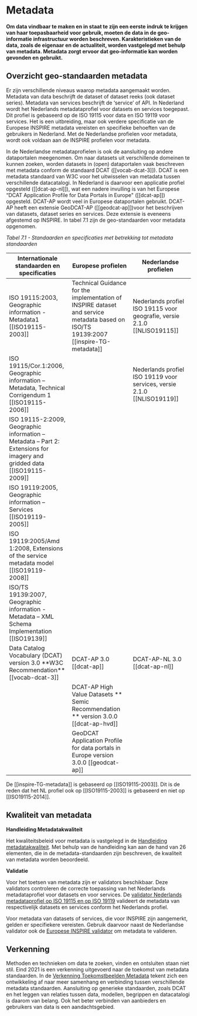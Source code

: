 # Metadata

**Om data vindbaar te maken en in staat te zijn een eerste indruk te krijgen van haar toepasbaarheid voor gebruik, moeten de data in de geo-informatie infrastructuur worden beschreven. Karakteristieken van de data, zoals de eigenaar en de actualiteit, worden vastgelegd met behulp van metadata. Metadata zorgt ervoor dat geo-informatie kan worden gevonden en gebruikt.**

## Overzicht geo-standaarden metadata

Er zijn verschillende niveaus waarop metadata aangemaakt worden. Metadata van data beschrijft de dataset of dataset reeks (ook dataset series). Metadata van services beschrijft de ‘service’ of API. In Nederland wordt het Nederlands metadataprofiel voor datasets en services toegepast. Dit profiel is gebaseerd op de ISO 19115 voor data en ISO 19119 voor services. Het is een uitbreiding, maar ook verdere specificatie van de Europese INSPIRE metadata vereisten en specifieke behoeften van de gebruikers in Nederland. Met de Nederlandse profielen voor metadata, wordt ook voldaan aan de INSPIRE profielen voor metadata.

In de Nederlandse metadataprofielen is ook de aansluiting op andere dataportalen meegenomen. Om naar datasets uit verschillende domeinen te kunnen zoeken, worden datasets in (open) dataportalen vaak beschreven met metadata conform de standaard DCAT ([[vocab-dcat-3]]). DCAT is een metadata standaard van W3C voor het uitwisselen van metadata tussen verschillende datacatalogi. In Nederland is daarvoor een applicatie profiel opgesteld ([[dcat-ap-nl]]), wat een nadere invulling is van het Europese “DCAT Application Profile for Data Portals in Europe" ([[dcat-ap]]) opgesteld. DCAT-AP wordt veel in Europese dataportalen gebruikt. DCAT-AP heeft een extensie GeoDCAT-AP ([[geodcat-ap]])voor het beschrijven van datasets, dataset series en services. Deze extensie is eveneens afgestemd op INSPIRE. In tabel 7.1 zijn de geo-standaarden voor metadata opgenomen. 

*Tabel 7.1 - Standaarden en specificaties met betrekking tot metadata standaarden*
<table>
  <colgroup>
  <col style= "width: 34%;" >
  <col style= "width: 33%;" >
  <col style= "width: 33%;" >
   </colgroup>
  <thead>
    <tr>
      <th> Internationale standaarden en specificaties </th>
      <th> Europese profielen </th>
      <th> Nederlandse profielen </th>
    </tr>
  </thead>
  <tbody>
    <tr>
      <td>ISO 19115:2003, Geographic information - Metadata1 [[ISO19115-2003]] </td>
      <td>Technical Guidance for the implementation of INSPIRE dataset and service metadata based on ISO/TS 19139:2007 [[inspire-TG-metadata]] </td>
      <td> Nederlands profiel ISO 19115 voor geografie, versie 2.1.0 [[NLISO19115]] </td>
    </tr>
    <tr>
      <td>ISO 19115/Cor.1:2006, Geographic information – Metadata, Technical Corrigendum 1 [[ISO19115-2006]] </td>
      <td> </td>
      <td>Nederlands profiel ISO 19119 voor services, versie 2.1.0 [[NLISO19119]] </td>
    </tr>
    <tr>
      <td>ISO 19115-2:2009, Geographic information – Metadata – Part 2: Extensions for imagery and gridded data [[ISO19115-2009]] </td>
      <td> </td>
      <td> </td>
    </tr>
    <tr>
      <td>ISO 19119:2005, Geographic information – Services [[ISO19119-2005]] </td>
      <td> </td>
      <td> </td>
    </tr>
    <tr>
      <td>ISO 19119:2005/Amd 1:2008, Extensions of the service metadata model [[ISO19119-2008]] </td>
      <td> </td>
      <td> </td>
    </tr>
    <tr>
      <td>ISO/TS 19139:2007, Geographic information - Metadata – XML Schema Implementation [[ISO19139]] </td>
      <td> </td>
      <td> </td>
    </tr>
    <tr>
      <td>Data Catalog Vocabulary (DCAT) version 3.0 **W3C Recommendation** [[vocab-dcat-3]] </td>
      <td>DCAT-AP 3.0 [[dcat-ap]] </td>
      <td>DCAT-AP-NL 3.0 [[dcat-ap-nl]] </td>
    </tr>
   <tr>
      <td> </td>
      <td>DCAT-AP High Value Datasets ** Semic Recommendation ** version 3.0.0 [[dcat-ap-hvd]] </td>
      <td> </td>
     </tr>
   <tr>
      <td> </td>
      <td>GeoDCAT Application Profile for data portals in Europe version 3.0.0 [[geodcat-ap]] </td>
      <td> </td>
     </tr>
      </tbody>
</table>

<aside class="note">De [[inspire-TG-metadata]] is gebaseerd op [[ISO19115-2003]]. Dit is de reden dat het NL profiel ook op [[ISO19115-2003]] is gebaseerd en niet op [[ISO19115-2014]].
 </aside>

## Kwaliteit van metadata

**Handleiding Metadatakwaliteit**

Het kwaliteitsbeleid voor metadata is vastgelegd in de [Handleiding metadatakwaliteit](https://www.geonovum.nl/uploads/documents/Handleiding%20metadata%20monitoring%20v0.5.pdf). Met behulp van de handleiding kan aan de hand van 26 elementen, die in de metadata-standaarden zijn beschreven, de kwaliteit van metadata worden beoordeeld.

**Validatie**

Voor het toetsen van metadata zijn er validators beschikbaar. Deze validators controleren de correcte toepassing van het Nederlands metadataprofiel voor datasets en voor services. De [validator Nederlands metadataprofiel op ISO 19115 en op ISO 19119](https://validatie.geostandaarden.nl/) valideert de metadata van respectivelijk datasets en services conform het Nederlands profiel. 

Voor metadata van datasets of services, die voor INSPIRE zijn aangemerkt, gelden er specifiekere vereisten. Gebruik daarvoor
naast de Nederlandse validator ook de [Europese INSPIRE validator](https://inspire.ec.europa.eu/validator/home/index.html) om metadata te valideren.

## Verkenning

Methoden en technieken om data te zoeken, vinden en ontsluiten staan niet stil. Eind 2021 is een verkenning uitgevoerd naar de toekomst van metadata standaarden. In de [Verkenning Toekomstbeelden Metadata](https://docs.geostandaarden.nl/vtm/cv-al-vrk-20211125/#d1e9) tekent zich een ontwikkeling af naar meer samenhang en verbinding tussen verschillende metadata standaarden. Aansluiting op generieke standaarden, zoals DCAT en het leggen van relaties tussen data, modellen, begrippen en datacatalogi is daarom van belang. Ook het beter verbinden van aanbieders en gebruikers van data is een aandachtsgebied. 


